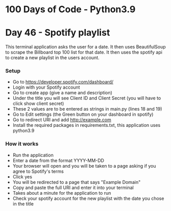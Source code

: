 # 100 Days of Code - Python3.9

# Day 46 - Spotify playlist

This terminal application asks the user for a date. It then uses BeautifulSoup to scrape the Billboard top 100 list for that date. It then uses the spotify api to create a new playlist in the users account.

### Setup
- Go to https://developer.spotify.com/dashboard/
- Login with your Spotify account
- Go to create app (give a name and description)
- Under the title you will see Client ID and Client Secret (you will have to click show client secret)
- These 2 values are to be entered as strings in main.py (lines 18 and 19)
- Go to Edit settings (the Green button on your dashboard in spotify)
- Go to redirect URI and add http://example.com
- Install the required packages in requirements.txt, this application uses python3.9

### How it works
- Run the application
- Enter a date from the format YYYY-MM-DD
- Your browser will open and you will be taken to a page asking if you agree to Spotify's terms
- Click yes
- You will be redirected to a page that says "Example Domain"
- Copy and paste the full URI and enter it into your terminal
- Takes about a minute for the application to run   
- Check your spotify account for the new playlist with the date you chose in the title